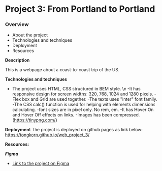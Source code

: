 # Project 3: From Portland to Portland

### Overview
* About the project
* Technologies and techniques
* Deployment
* Resources

**Description**

This is a webpage about a coast-to-coast trip of the US.

**Technologies and techniques**
- The project uses HTML, CSS structured in BEM style. \n
-It has responsive design for screen widths: 320, 768, 1024 and 1280 pixels.
-Flex box and Grid are used together.
-The texts uses "Inter" font family.
-The CSS calc() function is used for helping with elements dimensions calculating.
-font sizes are in pixel only. No rem, em.
-It has Hover On and Hover Off effects on links.
-Images has been compressed. (https://tinypng.com/)

**Deployment**
The project is deployed on github pages as link below:
https://tongkorn.github.io/web_project_3/


**Resources:**

***Figma***

* [Link to the project on Figma](https://www.figma.com/file/AtbNbstbxWPcMqvF061V0R/Sprint-3%3A-From-Portland-to-Portland-%7C-desktop-%2B-mobile?node-id=0%3A1)

